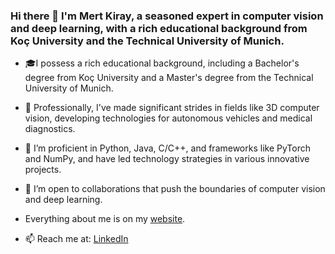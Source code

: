 ### Hi there 👋 I'm Mert Kiray, a seasoned expert in computer vision and deep learning, with a rich educational background from Koç University and the Technical University of Munich.
<!--
**mertkiray/mertkiray** is a ✨ _special_ ✨ repository because its `README.md` (this file) appears on your GitHub profile.

Here are some ideas to get you started:

- 🔭 I’m currently working on ...
- 🌱 I’m currently learning ...
- 👯 I’m looking to collaborate on ...
- 🤔 I’m looking for help with ...
- 💬 Ask me about ...
- 📫 How to reach me: ...
- 😄 Pronouns: ...
- ⚡ Fun fact: ...
-->

- 🎓I possess a rich educational background, including a Bachelor's degree from Koç University and a Master's degree from the Technical University of Munich.

- 🔭 Professionally, I've made significant strides in fields like 3D computer vision, developing technologies for autonomous vehicles and medical diagnostics.

- 🌱 I’m proficient in Python, Java, C/C++, and frameworks like PyTorch and NumPy, and have led technology strategies in various innovative projects.

- 👯 I’m open to collaborations that push the boundaries of computer vision and deep learning.

- Everything about me is on my [website](https://mertkiray.com/).

- 📫 Reach me at: [LinkedIn](https://www.linkedin.com/in/mertkiray/)
